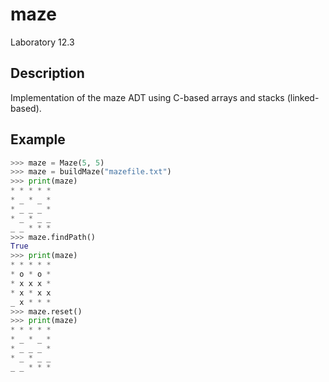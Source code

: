 # maze
Laboratory 12.3

## Description
Implementation of the maze ADT using C-based arrays and stacks (linked-based).

## Example
```python
>>> maze = Maze(5, 5)
>>> maze = buildMaze("mazefile.txt")
>>> print(maze)
* * * * * 
* _ * _ * 
* _ _ _ * 
* _ * _ _ 
_ _ * * * 
>>> maze.findPath()
True
>>> print(maze)
* * * * * 
* o * o * 
* x x x * 
* x * x x 
_ x * * * 
>>> maze.reset()
>>> print(maze)
* * * * * 
* _ * _ * 
* _ _ _ * 
* _ * _ _ 
_ _ * * * 
```
